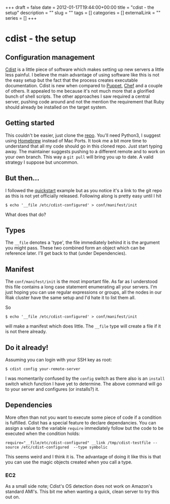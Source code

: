 +++ 
draft = false
date = 2012-01-17T19:44:00+00:00
title = "cdist - the setup"
description = ""
slug = "" 
tags = []
categories = []
externalLink = ""
series = []
+++

cdist - the setup
=================

Configuration management
------------------------

[Cdist](http://www.nico.schottelius.org/software/cdist/) is a little
piece of software which makes setting up new servers a little less
painful. I believe the main advantage of using software like this is not
the easy setup but the fact that the process creates executable
documentation. Cdist is new when compared to
[Puppet](http://projects.puppetlabs.com/projects/puppet),
[Chef](http://www.opscode.com/chef/) and a couple of others. It appealed
to me because it's not much more that a glorified bunch of shell
scripts. The other approaches I saw required a central server, pushing
code around and not the mention the requirement that Ruby should already
be installed on the target system.

Getting started
---------------

This couldn't be easier, just clone the
[repo](https://github.com/telmich/cdist). You'll need Python3, I suggest
using [Homebrew](http://mxcl.github.com/homebrew/) instead of Mac Ports.
It took me a bit more time to understand that all my code should go in
this cloned repo. Just start typing away. The maintainer suggests
pushing to a different remote and to work on your own branch. This way a
`git pull` will bring you up to date. A valid strategy I suppose but
uncommon.

But then...
-----------

I followed the
[quickstart](https://github.com/telmich/cdist/blob/master/doc/man/man7/cdist-quickstart.text)
example but as you notice it's a link to the git repo as this is not yet
officially released. Following along is pretty easy until I hit

    $ echo '__file /etc/cdist-configured' > conf/manifest/init

What does that do?

Types
-----

The `__file` denotes a 'type', the file immediately behind it is the
argument you might pass. These two combined form an object which can be
reference later. I'll get back to that (under Dependencies).

Manifest
--------

The `conf/manifest/init` is the most important file. As far as I
understood this file contains a long case statement enumerating all your
servers. I'm just hoping you can use regular expressions or groups, all
the nodes in our Riak cluster have the same setup and I'd hate it to
list them all.

So

    $ echo '__file /etc/cdist-configured' > conf/manifest/init

will make a manifest which does little. The `__file` type will create a
file if it is not there already.

Do it already!
--------------

Assuming you can login with your SSH key as root:

    $ cdist config your-remote-server

I was momentarily confused by the `config` switch as there also is an
`install` switch which function I have yet to determine. The above
command will go to your server and configures (or installs?) it.

Dependencies
------------

More often than not you want to execute some piece of code if a
condition is fulfilled. Cdist has a special feature to declare
dependancies. You can assign a value to the variable `require`
immediately follow but the code to be executed when the condition holds:

    require="__file/etc/cdist-configured" __link /tmp/cdist-testfile --source /etc/cdist-configured  --type symbolic

This seems weird and I think it is. The advantage of doing it like this
is that you can use the magic objects created when you call a type.

### EC2

As a small side note; Cdist's OS detection does not work on Amazon's
standard AMI's. This bit me when wanting a quick, clean server to try
this out on.

